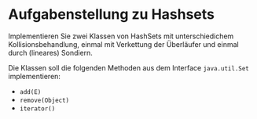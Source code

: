 # Aufgabenstellung zu Hashsets #

Implementieren Sie zwei Klassen von HashSets mit unterschiedichem Kollisionsbehandlung, einmal mit Verkettung der Überläufer und einmal durch (lineares) Sondiern.

Die Klassen soll die folgenden Methoden aus dem Interface `java.util.Set` implementieren:
* `add(E)`
* `remove(Object)`
* `iterator()`  